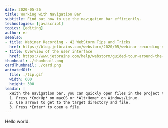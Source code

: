 ```yaml
---
date: 2020-05-26
title: Working with Navigation Bar
subtitle: Find out how to use the navigation bar efficiently.
technologies: [javascript]
topics: [editing]
author: er
seealso:
- title: Webinar Recording - 42 WebStorm Tips and Tricks
  href: https://blog.jetbrains.com/webstorm/2020/05/webinar-recording-42-webstorm-tips-and-tricks
- title: Overview of the user interface
  href: https://www.jetbrains.com/help/webstorm/guided-tour-around-the-user-interface.html#navigation-bar
thumbnail: ./thumbnail.png
cardThumbnail: ./card.png
animatedGif:
  file: ./tip.gif
  width: 600
  height: 300
leadin: |
  xWith the navigation bar, you can quickly open files in the project tree: 
  1. Press *Cmd+Up* on macOS or *Alt+Home* on Windows/Linux.
  2. Use arrows to get to the target directory and file.
  3. Press *Enter* to open a file.
---
```


Hello world.
